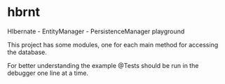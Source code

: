 # hbrnt
HIbernate - EntityManager - PersistenceManager playground

This project has some modules, one for each main method for accessing the database.

For better understanding the example @Tests should be run in the debugger one line at a time.

